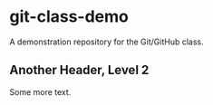 # git-class-demo
A demonstration repository for the Git/GitHub class.

## Another Header, Level 2

Some more text.
